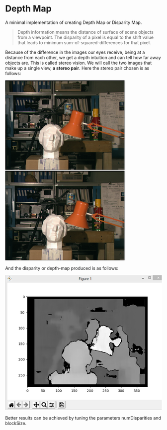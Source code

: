 # Depth Map

A minimal implementation of creating Depth Map or Disparity Map.

> Depth information means the distance of surface of scene objects from a viewpoint.
> The disparity of a pixel is equal to the shift value that leads to minimum sum-of-squared-differences for that pixel.

Because of the difference in the images our eyes receive, being at a distance from each other, we get a depth intuition and can tell how far away objects are. This is called stereo vision. We will call the two images that make up a single view, **a stereo pair**. Here the stereo pair chosen is as follows:

![right](assets\right.jpg)   ![left](assets\left.jpg)

And the disparity or depth-map produced is as follows:

![ss](assets\screenshot.png)

Better results can be achieved by tuning the parameters numDisparities and blockSize.

